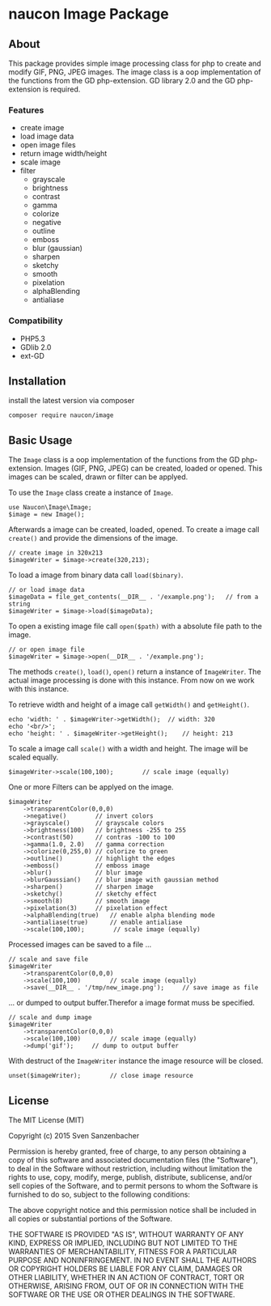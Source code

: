 # naucon Image Package

## About

This package provides simple image processing class for php to create and modify GIF, PNG, JPEG images.
The image class is a oop implementation of the functions from the GD php-extension. GD library 2.0 and the GD php-extension is required.

### Features

* create image
* load image data
* open image files
* return image width/height
* scale image
* filter
    * grayscale
    * brightness
    * contrast
    * gamma
    * colorize
    * negative
    * outline
    * emboss
    * blur (gaussian)
    * sharpen
    * sketchy
    * smooth
    * pixelation
    * alphaBlending
    * antialiase

### Compatibility

* PHP5.3
* GDlib 2.0
* ext-GD


## Installation

install the latest version via composer 

    composer require naucon/image


## Basic Usage

The `Image` class is a oop implementation of the functions from the GD php-extension.
Images (GIF, PNG, JPEG) can be created, loaded or opened. This images can be scaled, drawn or filter can be applyed.

To use the `Image` class create a instance of `Image`.

    use Naucon\Image\Image;
    $image = new Image();

Afterwards a image can be created, loaded, opened. To create a image call `create()` and provide the dimensions of the image.

    // create image in 320x213
    $imageWriter = $image->create(320,213);

To load a image from binary data call `load($binary)`.

    // or load image data
    $imageData = file_get_contents(__DIR__ . '/example.png');   // from a string
    $imageWriter = $image->load($imageData);

To open a existing image file call `open($path)` with a absolute file path to the image.

    // or open image file
    $imageWriter = $image->open(__DIR__ . '/example.png');

The methods `create()`, `load()`, `open()` return a instance of `ImageWriter`. The actual image processing is done with this instance.
From now on we work with this instance.

To retrieve width and height of a image call `getWidth()` and `getHeight()`.

    echo 'width: ' . $imageWriter->getWidth();  // width: 320
    echo '<br/>';
    echo 'height: ' . $imageWriter->getHeight();    // height: 213

To scale a image call `scale()` with a width and height. The image will be scaled equally.

    $imageWriter->scale(100,100);        // scale image (equally)

One or more Filters can be applyed on the image.

    $imageWriter
        ->transparentColor(0,0,0)
        ->negative()        // invert colors
        ->grayscale()       // grayscale colors
        ->brightness(100)   // brightness -255 to 255
        ->contrast(50)      // contras -100 to 100
        ->gamma(1.0, 2.0)   // gamma correction
        ->colorize(0,255,0) // colorize to green
        ->outline()         // highlight the edges
        ->emboss()          // emboss image
        ->blur()            // blur image
        ->blurGaussian()    // blur image with gaussian method
        ->sharpen()         // sharpen image
        ->sketchy()         // sketchy effect
        ->smooth(8)         // smooth image
        ->pixelation(3)     // pixelation effect
        ->alphaBlending(true)   // enable alpha blending mode
        ->antialiase(true)      // enable antialiase
        ->scale(100,100);        // scale image (equally)

Processed images can be saved to a file ...

    // scale and save file
    $imageWriter
        ->transparentColor(0,0,0)
        ->scale(100,100)        // scale image (equally)
        ->save(__DIR__ . '/tmp/new_image.png');     // save image as file

... or dumped to output buffer.Therefor a image format muss be specified.

    // scale and dump image
    $imageWriter
        ->transparentColor(0,0,0)
        ->scale(100,100)        // scale image (equally)
        ->dump('gif');     // dump to output buffer

With destruct of the `ImageWriter` instance the image resource will be closed.

    unset($imageWriter);        // close image resource



## License

The MIT License (MIT)

Copyright (c) 2015 Sven Sanzenbacher

Permission is hereby granted, free of charge, to any person obtaining a copy
of this software and associated documentation files (the "Software"), to deal
in the Software without restriction, including without limitation the rights
to use, copy, modify, merge, publish, distribute, sublicense, and/or sell
copies of the Software, and to permit persons to whom the Software is
furnished to do so, subject to the following conditions:

The above copyright notice and this permission notice shall be included in all
copies or substantial portions of the Software.

THE SOFTWARE IS PROVIDED "AS IS", WITHOUT WARRANTY OF ANY KIND, EXPRESS OR
IMPLIED, INCLUDING BUT NOT LIMITED TO THE WARRANTIES OF MERCHANTABILITY,
FITNESS FOR A PARTICULAR PURPOSE AND NONINFRINGEMENT. IN NO EVENT SHALL THE
AUTHORS OR COPYRIGHT HOLDERS BE LIABLE FOR ANY CLAIM, DAMAGES OR OTHER
LIABILITY, WHETHER IN AN ACTION OF CONTRACT, TORT OR OTHERWISE, ARISING FROM,
OUT OF OR IN CONNECTION WITH THE SOFTWARE OR THE USE OR OTHER DEALINGS IN THE
SOFTWARE.
